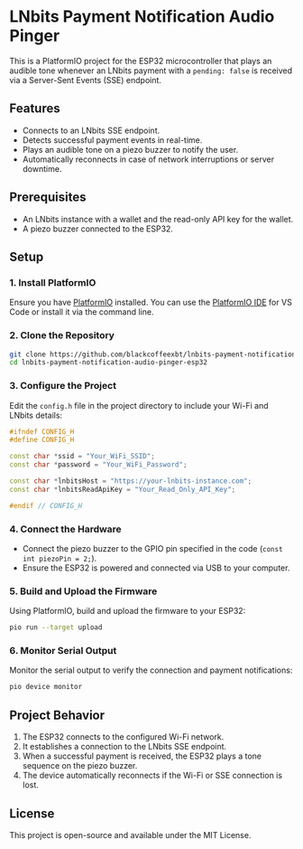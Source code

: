 # LNbits Payment Notification Audio Pinger

This is a PlatformIO project for the ESP32 microcontroller that plays an audible tone whenever an LNbits payment with a `pending: false` is received via a Server-Sent Events (SSE) endpoint.

## Features

- Connects to an LNbits SSE endpoint.
- Detects successful payment events in real-time.
- Plays an audible tone on a piezo buzzer to notify the user.
- Automatically reconnects in case of network interruptions or server downtime.

## Prerequisites

- An LNbits instance with a wallet and the read-only API key for the wallet.
- A piezo buzzer connected to the ESP32.

## Setup

### 1. Install PlatformIO

Ensure you have [PlatformIO](https://platformio.org/) installed. You can use the [PlatformIO IDE](https://platformio.org/install/ide) for VS Code or install it via the command line.

### 2. Clone the Repository

```bash
git clone https://github.com/blackcoffeexbt/lnbits-payment-notification-audio-pinger-esp32.git
cd lnbits-payment-notification-audio-pinger-esp32
```

### 3. Configure the Project

Edit the `config.h` file in the project directory to include your Wi-Fi and LNbits details:

```cpp
#ifndef CONFIG_H
#define CONFIG_H

const char *ssid = "Your_WiFi_SSID";
const char *password = "Your_WiFi_Password";

const char *lnbitsHost = "https://your-lnbits-instance.com";
const char *lnbitsReadApiKey = "Your_Read_Only_API_Key";

#endif // CONFIG_H
```

### 4. Connect the Hardware

- Connect the piezo buzzer to the GPIO pin specified in the code (`const int piezoPin = 2;`).
- Ensure the ESP32 is powered and connected via USB to your computer.

### 5. Build and Upload the Firmware

Using PlatformIO, build and upload the firmware to your ESP32:

```bash
pio run --target upload
```

### 6. Monitor Serial Output

Monitor the serial output to verify the connection and payment notifications:

```bash
pio device monitor
```

## Project Behavior

1. The ESP32 connects to the configured Wi-Fi network.
2. It establishes a connection to the LNbits SSE endpoint.
3. When a successful payment is received, the ESP32 plays a tone sequence on the piezo buzzer.
4. The device automatically reconnects if the Wi-Fi or SSE connection is lost.

## License

This project is open-source and available under the MIT License.